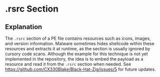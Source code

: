 # .rsrc Section

## Explanation

The `.rsrc` section of a PE file contains resources such as icons, images, and
version information. Malware sometimes hides shellcode within these resources
and extracts it at runtime, as the section is usually ignored by cursory code
scans. Although the example for this technique is not yet implemented in the
repository, the idea is to embed the payload as a resource and read it from the
`.rsrc` section when needed. See
<https://github.com/CX330Blake/Black-Hat-Zig/issues/5> for future updates.
